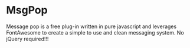 MsgPop
======

Message pop is a free plug-in written in pure javascript and leverages FontAwesome to create a simple to use and clean messaging system. No jQuery required!!!
